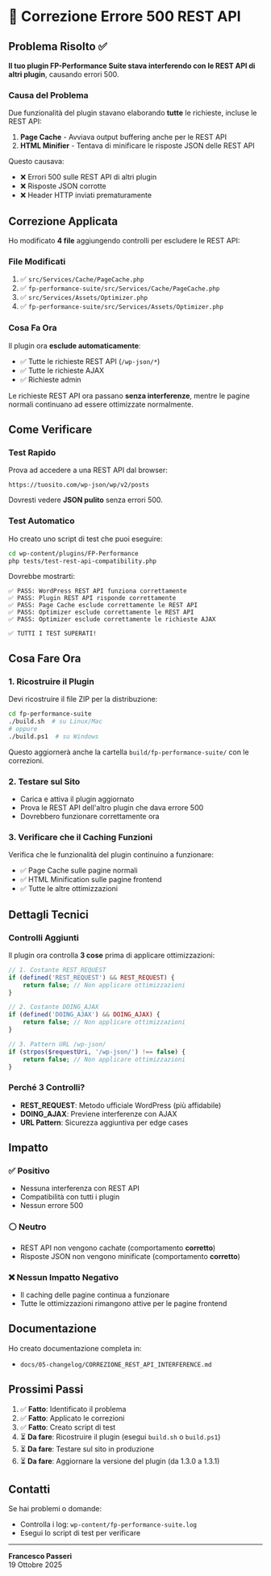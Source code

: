 # 🔧 Correzione Errore 500 REST API

## Problema Risolto ✅

**Il tuo plugin FP-Performance Suite stava interferendo con le REST API di altri plugin**, causando errori 500.

### Causa del Problema

Due funzionalità del plugin stavano elaborando **tutte** le richieste, incluse le REST API:

1. **Page Cache** - Avviava output buffering anche per le REST API
2. **HTML Minifier** - Tentava di minificare le risposte JSON delle REST API

Questo causava:
- ❌ Errori 500 sulle REST API di altri plugin
- ❌ Risposte JSON corrotte
- ❌ Header HTTP inviati prematuramente

## Correzione Applicata

Ho modificato **4 file** aggiungendo controlli per escludere le REST API:

### File Modificati

1. ✅ `src/Services/Cache/PageCache.php`
2. ✅ `fp-performance-suite/src/Services/Cache/PageCache.php`  
3. ✅ `src/Services/Assets/Optimizer.php`
4. ✅ `fp-performance-suite/src/Services/Assets/Optimizer.php`

### Cosa Fa Ora

Il plugin ora **esclude automaticamente**:
- ✅ Tutte le richieste REST API (`/wp-json/*`)
- ✅ Tutte le richieste AJAX
- ✅ Richieste admin

Le richieste REST API ora passano **senza interferenze**, mentre le pagine normali continuano ad essere ottimizzate normalmente.

## Come Verificare

### Test Rapido

Prova ad accedere a una REST API dal browser:
```
https://tuosito.com/wp-json/wp/v2/posts
```

Dovresti vedere **JSON pulito** senza errori 500.

### Test Automatico

Ho creato uno script di test che puoi eseguire:

```bash
cd wp-content/plugins/FP-Performance
php tests/test-rest-api-compatibility.php
```

Dovrebbe mostrarti:
```
✅ PASS: WordPress REST API funziona correttamente
✅ PASS: Plugin REST API risponde correttamente
✅ PASS: Page Cache esclude correttamente le REST API
✅ PASS: Optimizer esclude correttamente le REST API
✅ PASS: Optimizer esclude correttamente le richieste AJAX

✅ TUTTI I TEST SUPERATI!
```

## Cosa Fare Ora

### 1. Ricostruire il Plugin

Devi ricostruire il file ZIP per la distribuzione:

```bash
cd fp-performance-suite
./build.sh  # su Linux/Mac
# oppure
./build.ps1  # su Windows
```

Questo aggiornerà anche la cartella `build/fp-performance-suite/` con le correzioni.

### 2. Testare sul Sito

- Carica e attiva il plugin aggiornato
- Prova le REST API dell'altro plugin che dava errore 500
- Dovrebbero funzionare correttamente ora

### 3. Verificare che il Caching Funzioni

Verifica che le funzionalità del plugin continuino a funzionare:
- ✅ Page Cache sulle pagine normali
- ✅ HTML Minification sulle pagine frontend
- ✅ Tutte le altre ottimizzazioni

## Dettagli Tecnici

### Controlli Aggiunti

Il plugin ora controlla **3 cose** prima di applicare ottimizzazioni:

```php
// 1. Costante REST_REQUEST
if (defined('REST_REQUEST') && REST_REQUEST) {
    return false; // Non applicare ottimizzazioni
}

// 2. Costante DOING_AJAX
if (defined('DOING_AJAX') && DOING_AJAX) {
    return false; // Non applicare ottimizzazioni
}

// 3. Pattern URL /wp-json/
if (strpos($requestUri, '/wp-json/') !== false) {
    return false; // Non applicare ottimizzazioni
}
```

### Perché 3 Controlli?

- **REST_REQUEST**: Metodo ufficiale WordPress (più affidabile)
- **DOING_AJAX**: Previene interferenze con AJAX
- **URL Pattern**: Sicurezza aggiuntiva per edge cases

## Impatto

### ✅ Positivo
- Nessuna interferenza con REST API
- Compatibilità con tutti i plugin
- Nessun errore 500

### ⚪ Neutro
- REST API non vengono cachate (comportamento **corretto**)
- Risposte JSON non vengono minificate (comportamento **corretto**)

### ❌ Nessun Impatto Negativo
- Il caching delle pagine continua a funzionare
- Tutte le ottimizzazioni rimangono attive per le pagine frontend

## Documentazione

Ho creato documentazione completa in:
- `docs/05-changelog/CORREZIONE_REST_API_INTERFERENCE.md`

## Prossimi Passi

1. ✅ **Fatto**: Identificato il problema
2. ✅ **Fatto**: Applicato le correzioni
3. ✅ **Fatto**: Creato script di test
4. ⏳ **Da fare**: Ricostruire il plugin (esegui `build.sh` o `build.ps1`)
5. ⏳ **Da fare**: Testare sul sito in produzione
6. ⏳ **Da fare**: Aggiornare la versione del plugin (da 1.3.0 a 1.3.1)

## Contatti

Se hai problemi o domande:
- Controlla i log: `wp-content/fp-performance-suite.log`
- Esegui lo script di test per verificare

---

**Francesco Passeri**  
19 Ottobre 2025

